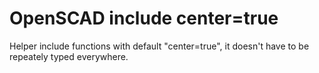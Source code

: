 # OpenSCAD include center=true

Helper include functions with default "center=true",
it doesn't have to be repeately typed everywhere.
